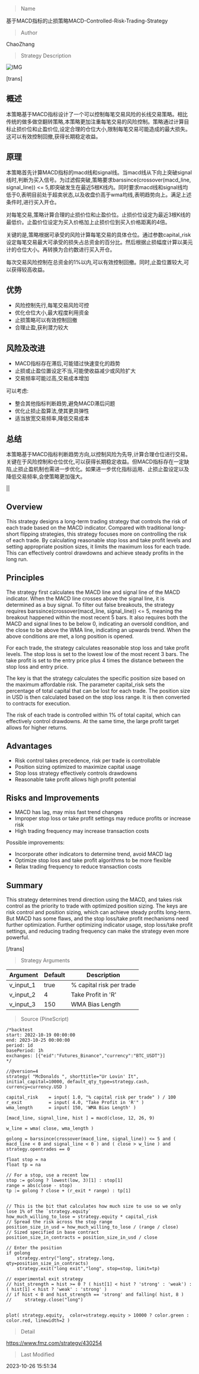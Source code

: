 
> Name

基于MACD指标的止损策略MACD-Controlled-Risk-Trading-Strategy

> Author

ChaoZhang

> Strategy Description

![IMG](https://www.fmz.com/upload/asset/187bfcf9b5aa84ddaa0.png)

[trans]


## 概述

本策略基于MACD指标设计了一个可以控制每笔交易风险的长线交易策略。相比传统的做多做空翻转策略,本策略更加注重每笔交易的风险控制。策略通过计算目标止损价位和止盈价位,设定合理的仓位大小,限制每笔交易可能造成的最大损失。这可以有效控制回撤,获得长期稳定收益。

## 原理

本策略首先计算MACD指标的macd线和signal线。当macd线从下向上突破signal线时,判断为买入信号。为过滤假突破,策略要求barssince(crossover(macd_line, signal_line)) <= 5,即突破发生在最近5根K线内。同时要求macd线和signal线均低于0,表明目前处于超卖状态,以及收盘价高于wma均线,表明趋势向上。满足上述条件时,进行买入开仓。 

对每笔交易,策略计算合理的止损价位和止盈价位。止损价位设定为最近3根K线的最低价。止盈价位设定为买入价格加上止损价位到买入价格距离的4倍。

关键的是,策略根据可承受的风险计算每笔交易的具体仓位。通过参数capital_risk设定每笔交易最大可承受的损失占总资金的百分比。然后根据止损幅度计算以美元计的仓位大小。再转换为合约数进行买入开仓。

每次交易风险控制在总资金的1%以内,可以有效控制回撤。同时,止盈位置较大,可以获得较高收益。

## 优势

- 风险控制先行,每笔交易风险可控
- 优化仓位大小,最大程度利用资金
- 止损策略可以有效控制回撤 
- 合理止盈,获利潜力较大

## 风险及改进

- MACD指标存在滞后,可能错过快速变化的趋势
- 止损或止盈位置设定不当,可能使收益减少或风险扩大
- 交易频率可能过高,交易成本增加

可以考虑:

- 整合其他指标判断趋势,避免MACD滞后问题
- 优化止损止盈算法,使其更具弹性
- 适当放宽交易频率,降低交易成本

## 总结

本策略基于MACD指标判断趋势方向,以控制风险为先导,计算合理仓位进行交易。关键在于风险控制和仓位优化,可以获得长期稳定收益。但MACD指标存在一定缺陷,止损止盈机制也需进一步优化。如果进一步优化指标运用、止损止盈设定以及降低交易频率,会使策略更加强大。

||


## Overview

This strategy designs a long-term trading strategy that controls the risk of each trade based on the MACD indicator. Compared with traditional long-short flipping strategies, this strategy focuses more on controlling the risk of each trade. By calculating reasonable stop loss and take profit levels and setting appropriate position sizes, it limits the maximum loss for each trade. This can effectively control drawdowns and achieve steady profits in the long run.

## Principles 

The strategy first calculates the MACD line and signal line of the MACD indicator. When the MACD line crosses above the signal line, it is determined as a buy signal. To filter out false breakouts, the strategy requires barssince(crossover(macd_line, signal_line)) <= 5, meaning the breakout happened within the most recent 5 bars. It also requires both the MACD and signal lines to be below 0, indicating an oversold condition, and the close to be above the WMA line, indicating an upwards trend. When the above conditions are met, a long position is opened.

For each trade, the strategy calculates reasonable stop loss and take profit levels. The stop loss is set to the lowest low of the most recent 3 bars. The take profit is set to the entry price plus 4 times the distance between the stop loss and entry price. 

The key is that the strategy calculates the specific position size based on the maximum affordable risk. The parameter capital_risk sets the percentage of total capital that can be lost for each trade. The position size in USD is then calculated based on the stop loss range. It is then converted to contracts for execution.

The risk of each trade is controlled within 1% of total capital, which can effectively control drawdowns. At the same time, the large profit target allows for higher returns.

## Advantages

- Risk control takes precedence, risk per trade is controllable
- Position sizing optimized to maximize capital usage  
- Stop loss strategy effectively controls drawdowns
- Reasonable take profit allows high profit potential

## Risks and Improvements

- MACD has lag, may miss fast trend changes
- Improper stop loss or take profit settings may reduce profits or increase risk 
- High trading frequency may increase transaction costs

Possible improvements:

- Incorporate other indicators to determine trend, avoid MACD lag
- Optimize stop loss and take profit algorithms to be more flexible
- Relax trading frequency to reduce transaction costs

## Summary

This strategy determines trend direction using the MACD, and takes risk control as the priority to trade with optimized position sizing. The keys are risk control and position sizing, which can achieve steady profits long-term. But MACD has some flaws, and the stop loss/take profit mechanisms need further optimization. Further optimizing indicator usage, stop loss/take profit settings, and reducing trading frequency can make the strategy even more powerful.

[/trans]

> Strategy Arguments



|Argument|Default|Description|
|----|----|----|
|v_input_1|true|% capital risk per trade|
|v_input_2|4|Take Profit in 'R'|
|v_input_3|150|WMA Bias Length|


> Source (PineScript)

``` pinescript
/*backtest
start: 2022-10-19 00:00:00
end: 2023-10-25 00:00:00
period: 1d
basePeriod: 1h
exchanges: [{"eid":"Futures_Binance","currency":"BTC_USDT"}]
*/

//@version=4
strategy( "McDonalds ", shorttitle="Ur Lovin' It", initial_capital=10000, default_qty_type=strategy.cash, currency=currency.USD )

capital_risk    = input( 1.0, "% capital risk per trade" ) / 100
r_exit          = input( 4.0, "Take Profit in 'R'" )
wma_length      = input( 150, 'WMA Bias Length' )

[macd_line, signal_line, hist ] = macd(close, 12, 26, 9)

w_line = wma( close, wma_length )

golong = barssince(crossover(macd_line, signal_line)) <= 5 and ( macd_line < 0 and signal_line < 0 ) and ( close > w_line ) and strategy.opentrades == 0

float stop = na
float tp = na

// For a stop, use a recent low 
stop := golong ? lowest(low, 3)[1] : stop[1]
range = abs(close - stop)
tp := golong ? close + (r_exit * range) : tp[1]


// This is the bit that calculates how much size to use so we only lose 1% of the `strategy.equity`
how_much_willing_to_lose = strategy.equity * capital_risk
// Spread the risk across the stop range 
position_size_in_usd = how_much_willing_to_lose / (range / close)
// Sized specified in base contract
position_size_in_contracts = position_size_in_usd / close

// Enter the position
if golong
    strategy.entry("long", strategy.long, qty=position_size_in_contracts)
    strategy.exit("long exit","long", stop=stop, limit=tp)

// experimental exit strategy
// hist_strength = hist >= 0 ? ( hist[1] < hist ? 'strong' : 'weak') : ( hist[1] < hist ? 'weak' : 'strong' )
// if hist < 0 and hist_strength == 'strong' and falling( hist, 8 )
//     strategy.close("long")


plot( strategy.equity,  color=strategy.equity > 10000 ? color.green : color.red, linewidth=2 )
```

> Detail

https://www.fmz.com/strategy/430254

> Last Modified

2023-10-26 15:51:34
